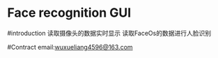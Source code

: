 Face recognition GUI
=======================================
#introduction
读取摄像头的数据实时显示
读取FaceOs的数据进行人脸识别

#Contract
email:wuxueliang4596@163.com